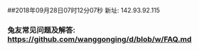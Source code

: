 ##2018年09月28日07时12分07秒 新址: 142.93.92.115
### 兔友常见问题及解答: https://github.com/wanggonging/d/blob/w/FAQ.md
